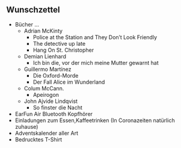 ## Wunschzettel
* Bücher ...
  * Adrian McKinty
    * Police at the Station and They Don’t Look Friendly
    * The detective up late
    * Hang On St. Christopher
  * Demian Lienhard 
    * Ich bin die, vor der mich meine Mutter gewarnt hat
  * Guillermo Martínez
    * Die Oxford-Morde
    * Der Fall Alice im Wunderland
  * Colum McCann.
    * Apeirogon 
  * John Ajvide Lindqvist
    * So finster die Nacht
* EarFun Air Bluetooth Kopfhörer
* Einladungen zum Essen,Kaffeetrinken (In Coronazeiten natürlich zuhause)
* Adventskalender aller Art
* Bedrucktes T-Shirt
